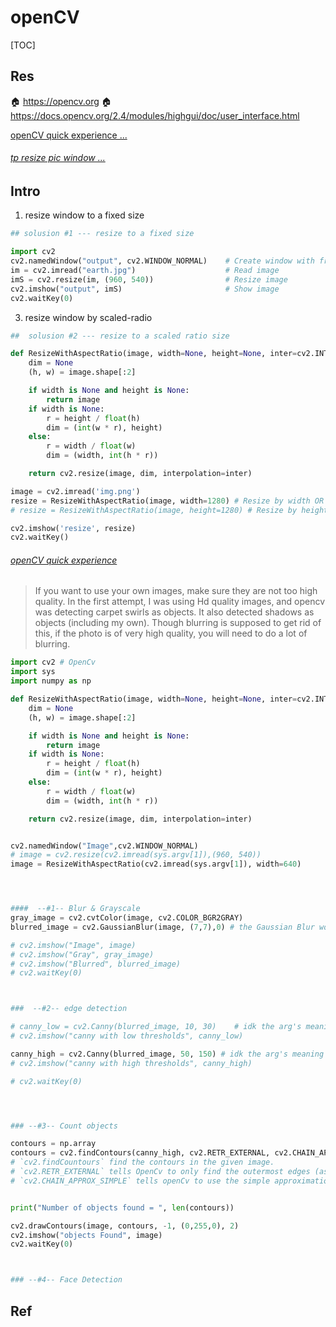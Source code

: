 # openCV

[TOC]


## Res
🏠 https://opencv.org
🏠 https://docs.opencv.org/2.4/modules/highgui/doc/user_interface.html

[openCV quick experience ...](https://new.pythonforengineers.com/blog/image-and-video-processing-in-python/)

###### [tp resize pic window ... ](https://stackoverflow.com/q/35180764/16542494)



## Intro
1. resize window to a fixed size

```python
## solusion #1 --- resize to a fixed size

import cv2
cv2.namedWindow("output", cv2.WINDOW_NORMAL)    # Create window with freedom of dimensions
im = cv2.imread("earth.jpg")                    # Read image
imS = cv2.resize(im, (960, 540))                # Resize image
cv2.imshow("output", imS)                       # Show image
cv2.waitKey(0)   
```

3. resize window by scaled-radio

``` python
##  solusion #2 --- resize to a scaled ratio size

def ResizeWithAspectRatio(image, width=None, height=None, inter=cv2.INTER_AREA):
    dim = None
    (h, w) = image.shape[:2]

    if width is None and height is None:
        return image
    if width is None:
        r = height / float(h)
        dim = (int(w * r), height)
    else:
        r = width / float(w)
        dim = (width, int(h * r))

    return cv2.resize(image, dim, interpolation=inter)

image = cv2.imread('img.png')
resize = ResizeWithAspectRatio(image, width=1280) # Resize by width OR
# resize = ResizeWithAspectRatio(image, height=1280) # Resize by height 

cv2.imshow('resize', resize)
cv2.waitKey()

```



###### [openCV quick experience](https://new.pythonforengineers.com/blog/image-and-video-processing-in-python/)

> If you want to use your own images, make sure they are not too high quality. In the first attempt, I was using Hd quality images, and opencv was detecting carpet swirls as objects. It also detected shadows as objects (including my own). Though blurring is supposed to get rid of this, if the photo is of very high quality, you will need to do a lot of blurring.


```python
import cv2 # OpenCv
import sys
import numpy as np

def ResizeWithAspectRatio(image, width=None, height=None, inter=cv2.INTER_AREA):
    dim = None
    (h, w) = image.shape[:2]

    if width is None and height is None:
        return image
    if width is None:
        r = height / float(h)
        dim = (int(w * r), height)
    else:
        r = width / float(w)
        dim = (width, int(h * r))

    return cv2.resize(image, dim, interpolation=inter)


cv2.namedWindow("Image",cv2.WINDOW_NORMAL)
# image = cv2.resize(cv2.imread(sys.argv[1]),(960, 540))
image = ResizeWithAspectRatio(cv2.imread(sys.argv[1]), width=640)




####  --#1-- Blur & Grayscale
gray_image = cv2.cvtColor(image, cv2.COLOR_BGR2GRAY)
blurred_image = cv2.GaussianBlur(image, (7,7),0) # the Gaussian Blur work area (ikd the principle)

# cv2.imshow("Image", image)
# cv2.imshow("Gray", gray_image)
# cv2.imshow("Blurred", blurred_image)
# cv2.waitKey(0)



###  --#2-- edge detection

# canny_low = cv2.Canny(blurred_image, 10, 30)    # idk the arg's meaning
# cv2.imshow("canny with low thresholds", canny_low)

canny_high = cv2.Canny(blurred_image, 50, 150) # idk the arg's meaning
# cv2.imshow("canny with high thresholds", canny_high)

# cv2.waitKey(0)




### --#3-- Count objects

contours = np.array
contours = cv2.findContours(canny_high, cv2.RETR_EXTERNAL, cv2.CHAIN_APPROX_SIMPLE)
# `cv2.findCountours` find the contours in the given image. 
# `cv2.RETR_EXTERNAL` tells OpenCv to only find the outermost edges (as you can find countours within coutours). 
# `cv2.CHAIN_APPROX_SIMPLE` tells openCv to use the simple approximation


print("Number of objects found = ", len(contours))

cv2.drawContours(image, contours, -1, (0,255,0), 2)
cv2.imshow("objects Found", image)
cv2.waitKey(0)



### --#4-- Face Detection


```


## Ref



